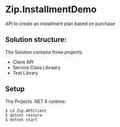 # Zip.InstallmentDemo
API to create an installment plan based on purchase

## Solution structure:

The Solution contains three projects:
* Client API
* Service Class Libraary
* Test Library

## Setup
The Projects .NET 6 runtime:

```
$ cd Zip.APIClient
$ dotnet restore
$ dotnet start
```
 

